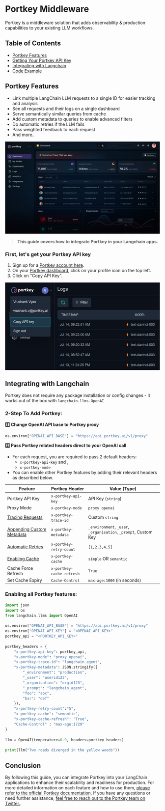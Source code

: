 # Portkey Middleware

Portkey is a middleware solution that adds observability & production capabilities to your existing LLM workflows.

## Table of Contents
- [Portkey Features](#portkey-features)
- [Getting Your Portkey API Key](#first-lets-get-your-portkey-api-key)
- [Integrating with Langchain](#integrating-with-langchain)
- [Code Example](#enabling-all-portkey-features)

## Portkey Features
- Link multiple LangChain LLM requests to a single ID for easier tracking and analysis
- See all requests and their logs on a single dashboard
- Serve semantically similar queries from cache
- Add custom metadata to queries to enable advanced filters
- Do automatic retries if the LLM fails
- Pass weighted feedback to each request
- And more..


![Portkey Dashboard](image.png)

>**This guide covers how to integrate Portkey in your Langchain apps.**

### First, let's get your Portkey API key
1. Sign up for a [Portkey account here](https://app.portkey.ai/login).
2. On your [Portkey dashboard](https://app.portkey.ai/), click on your profile icon on the top left.
3. Click on "Copy API Key".

![API Key](image-1.png)

## Integrating with Langchain

Portkey does not require any package installation or config changes - it works out of the box with `langchain.llms.OpenAI`

### 2-Step To Add Portkey:

**1️⃣ Change OpenAI API base to Portkey proxy**
```py
os.environ["OPENAI_API_BASE"] = "https://api.portkey.ai/v1/proxy"
```

**2️⃣ Pass Portkey related headers direct to your OpenAI call**
- For each request, you are required to pass 2 default headers:
  - `x-portkey-api-key` and ,
  - `x-portkey-mode`
- You can enable other Portkey features by adding their relevant headers as described below.


| Feature | Portkey Header | Value (Type) |
| -- | -- | -- |
| Portkey API Key | `x-portkey-api-key` | API Key (`string`) |
| Proxy Mode | `x-portkey-mode` | `proxy openai` |
| [Tracing Requests](https://docs.portkey.ai/key-features/request-tracing) | `x-portkey-trace-id` | Custom `string` |
| [Appending Custom Metadata](https://docs.portkey.ai/key-features/custom-metadata) | `x-portkey-metadata` | `_environment`, `_user`, `_organisation`, `_prompt`, Custom Key |
| [Automatic Retries](https://docs.portkey.ai/key-features/automatic-retries) | `x-portkey-retry-count` | `[1,2,3,4,5]` |
| [Enabling Cache](https://docs.portkey.ai/key-features/request-caching) | `x-portkey-cache` | `simple` OR `semantic` |
| Cache Force Refresh | `x-portkey-cache-refresh` | `True` |
| Set Cache Expiry | `Cache-Control` | `max-age:1000` (in seconds) |

### Enabling all Portkey features:

```py
import json
import os
from langchain.llms import OpenAI

os.environ["OPENAI_API_BASE"] = "https://api.portkey.ai/v1/proxy"
os.environ["OPENAI_API_KEY"] = "<OPENAI_API_KEY>"
portkey_api = "<PORTKEY_API_KEY>"

portkey_headers = {
    "x-portkey-api-key": portkey_api,
    "x-portkey-mode": "proxy openai",
    "x-portkey-trace-id": "langchain_agent",
    "x-portkey-metadata": JSON.stringify({
        "_environment": "production",
        "_user": "userid123",
        "_organisation": "orgid123",
        "_prompt": "langchain_agent",
        "foo": "abc",
        "bar": "def"
    }),
    "x-portkey-retry-count":"5",
    "x-portkey-cache": "semantic",
    "x-portkey-cache-refresh": "True",
    "Cache-Control" : "max-age:1729" 	
}

llm = OpenAI(temperature=0.9, headers=portkey_headers)

print(llm("Two roads diverged in the yellow woods"))
```

## Conclusion

By following this guide, you can integrate Portkey into your LangChain applications to enhance their scalability and readiness for production. For more detailed information on each feature and how to use them, [please refer to the official Portkey documentation](https://docs.portkey.ai). If you have any questions or need further assistance, [feel free to reach out to the Portkey team on Twitter.](https://twitter.com/portkeyai).